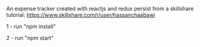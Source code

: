 An expense tracker created with reactjs and redux persist from a skillshare tutorial: https://www.skillshare.com/r/user/hassanchaabawi

1 - run "npm install"

2 - run "npm start"
